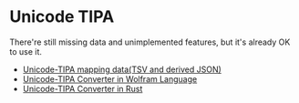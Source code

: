 # Unicode TIPA

There're still missing data and unimplemented features, but it's already OK to use it.

* [Unicode-TIPA mapping data(TSV and derived JSON)](data/)
* [Unicode-TIPA Converter in Wolfram Language](data/wl)
* [Unicode-TIPA Converter in Rust](data/rust)
